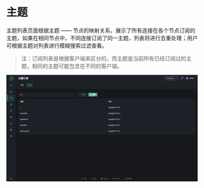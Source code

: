# 主题

主题列表页面根据主题 —— 节点的映射关系，展示了所有连接在各个节点订阅的主题，如果在相同节点中，不同连接订阅了同一主题，列表将进行去重处理；用户可根据主题对列表进行模糊搜索过滤查看。

> 注：订阅列表是根据客户端来区分的，而主题是当前所有已经订阅过的主题，相同的主题可能包含在不同的客户端。

![主题](../assets/topics.png)
